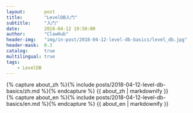 ```yaml
---
layout:       post
title:        "LevelDB入门"
subtitle:     "入门"
date:         2018-04-12 19:50:00
author:       "ClawHub"
header-img:   "img/in-post/2018-04-12-level-db-basics/level_db.jpg"
header-mask:  0.3
catalog:      true
multilingual: true
tags:
    - LevelDB
---
```


<!-- Chinese Version -->
<div class="zh post-container">
    {% capture about_zh %}{% include posts/2018-04-12-level-db-basics/zh.md %}{% endcapture %}
    {{ about_zh | markdownify }}
</div>

<!-- English Version -->
<div class="en post-container">
    {% capture about_en %}{% include posts/2018-04-12-level-db-basics/en.md %}{% endcapture %}
    {{ about_en | markdownify }}
</div>
